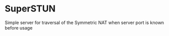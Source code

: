 # SuperSTUN
Simple server for traversal of the Symmetric NAT when server port is known before usage
